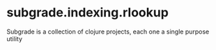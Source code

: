 # subgrade.indexing.rlookup
Subgrade is a collection of clojure projects, each one a single purpose utility
